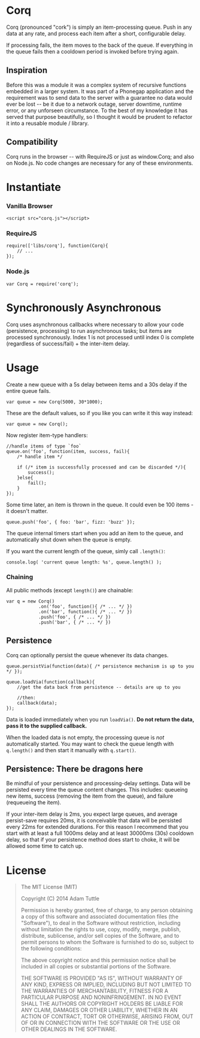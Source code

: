 # Corq

Corq (pronounced "cork") is simply an item-processing queue. Push in any data at any rate, and process each item after a short, configurable delay.

If processing fails, the item moves to the back of the queue. If everything in the queue fails then a cooldown period is invoked before trying again.

## Inspiration

Before this was a module it was a complex system of recursive functions embedded in a larger system. It was part of a Phonegap application and the requirement was to send data to the server with a guarantee no data would ever be lost -- be it due to a network outage, server downtime, runtime error, or any unforseen circumstance. To the best of my knowledge it has served that purpose beautifully, so I thought it would be prudent to refactor it into a reusable module / library.

## Compatibility

Corq runs in the browser -- with RequireJS or just as window.Corq; and also on Node.js. No code changes are necessary for any of these environments.

# Instantiate

### Vanilla Browser

	<script src="corq.js"></script>

### RequireJS

	require(['libs/corq'], function(Corq){
		// ...
	});

### Node.js

	var Corq = require('corq');

# Synchronously Asynchronous

Corq uses asynchronous callbacks where necessary to allow your code (persistence, processing) to run asynchronous tasks; but items are processed synchronously. Index 1 is not processed until index 0 is complete (regardless of success/fail) + the inter-item delay.

# Usage

Create a new queue with a 5s delay between items and a 30s delay if the entire queue fails.

	var queue = new Corq(5000, 30*1000);

These are the default values, so if you like you can write it this way instead:

	var queue = new Corq();

Now register item-type handlers:

	//handle items of type `foo`
	queue.on('foo', function(item, success, fail){
		/* handle item */

		if (/* item is successfully processed and can be discarded */){
			success();
		}else{
			fail();
		}
	});

Some time later, an item is thrown in the queue. It could even be 100 items - it doesn't matter.

	queue.push('foo', { foo: 'bar', fizz: 'buzz' });

The queue internal timers start when you add an item to the queue, and automatically shut down when the queue is empty.

If you want the current length of the queue, simly call `.length()`:

	console.log( 'current queue length: %s', queue.length() );

### Chaining

All public methods (except `length()`) are chainable:

	var q = new Corq()
				.on('foo', function(){ /* ... */ })
				.on('bar', function(){ /* ... */ })
				.push('foo', { /* ... */ })
				.push('bar', { /* ... */ })

## Persistence

Corq can optionally persist the queue whenever its data changes.

	queue.persistVia(function(data){ /* persistence mechanism is up to you */ });

	queue.loadVia(function(callback){
		//get the data back from persistence -- details are up to you

		//then:
		callback(data);
	});

Data is loaded immediately when you run `loadVia()`. **Do not return the data, pass it to the supplied callback.**

When the loaded data is not empty, the processing queue is _not_ automatically started. You may want to check the queue length with `q.length()` and then start it manually with `q.start()`.

## Persistence: There be dragons here

Be mindful of your persistence and processing-delay settings. Data will be persisted every time the queue content changes. This includes: queueing new items, success (removing the item from the queue), and failure (requeueing the item).

If your inter-item delay is 2ms, you expect large queues, and average persist-save requires 20ms, it is conceivable that data will be persisted every 22ms for extended durations. For this reason I recommend that you start with at least a full 1000ms delay and at least 30000ms (30s) cooldown delay, so that if your persistence method does start to choke, it will be allowed some time to catch up.


# License

> The MIT License (MIT)
>
> Copyright (C) 2014 Adam Tuttle
>
> Permission is hereby granted, free of charge, to any person obtaining a copy of this software and associated documentation files (the "Software"), to deal in the Software without restriction, including without limitation the rights to use, copy, modify, merge, publish, distribute, sublicense, and/or sell copies of the Software, and to permit persons to whom the Software is furnished to do so, subject to the following conditions:
>
> The above copyright notice and this permission notice shall be included in all copies or substantial portions of the Software.
>
> THE SOFTWARE IS PROVIDED "AS IS", WITHOUT WARRANTY OF ANY KIND, EXPRESS OR IMPLIED, INCLUDING BUT NOT LIMITED TO THE WARRANTIES OF MERCHANTABILITY, FITNESS FOR A PARTICULAR PURPOSE AND NONINFRINGEMENT. IN NO EVENT SHALL THE AUTHORS OR COPYRIGHT HOLDERS BE LIABLE FOR ANY CLAIM, DAMAGES OR OTHER LIABILITY, WHETHER IN AN ACTION OF CONTRACT, TORT OR OTHERWISE, ARISING FROM, OUT OF OR IN CONNECTION WITH THE SOFTWARE OR THE USE OR OTHER DEALINGS IN THE SOFTWARE.
